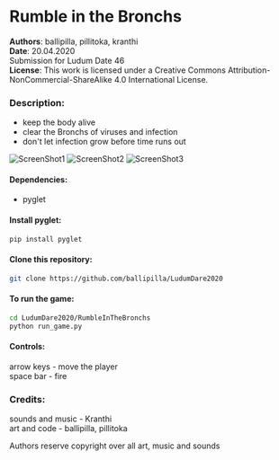 # Rumble in the Bronchs

**Authors**: ballipilla, pillitoka, kranthi  
**Date**: 20.04.2020  
Submission for Ludum Date 46  
**License**: This work is licensed under a Creative Commons Attribution-NonCommercial-ShareAlike 4.0 International License.

### Description:
- keep the body alive   
- clear the Bronchs of viruses and infection   
- don't let infection grow before time runs out   

![ScreenShot1](/RumbleInTheBronchs/resources/images/screenshot_1.png=250x250)
![ScreenShot2](/RumbleInTheBronchs/resources/images/screenshot_2.png=250x250)
![ScreenShot3](/RumbleInTheBronchs/resources/images/screenshot_3.png=250x250)



#### Dependencies:  
- pyglet

#### Install pyglet:  
```bash
pip install pyglet
```
#### Clone this repository:
```bash
git clone https://github.com/ballipilla/LudumDare2020
```

#### To run the game:  
```bash
cd LudumDare2020/RumbleInTheBronchs
python run_game.py   
```

#### Controls:
arrow keys - move the player  
space bar - fire  

### Credits:
sounds and music - Kranthi   
art and code - ballipilla, pillitoka   

Authors reserve copyright over all art, music and sounds
